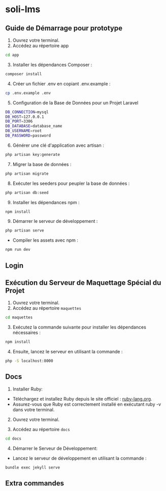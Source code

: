 # soli-lms

## Guide de Démarrage pour prototype 

1. Ouvrez votre terminal.
2. Accédez au répertoire app
```bash
cd app
```

3. Installer les dépendances Composer :
```bash
composer install
```

4. Créer un fichier .env en copiant .env.example :
```bash
cp .env.example .env
```

5. Configuration de la Base de Données pour un Projet Laravel
```bash
DB_CONNECTION=mysql
DB_HOST=127.0.0.1
DB_PORT=3306
DB_DATABASE=database_name
DB_USERNAME=root
DB_PASSWORD=password
```

6. Générer une clé d'application avec artisan :
```bash
php artisan key:generate
```

7. Migrer la base de données :
```bash
php artisan migrate
```

8. Exécuter les seeders pour peupler la base de données :
```bash
php artisan db:seed
```

9. Installer les dépendances npm :
```bash
npm install
```

9. Démarrer le serveur de développement :

```bash
php artisan serve
```
- Compiler les assets avec npm :
```bash
npm run dev
```

## Login

## Exécution du Serveur de Maquettage Spécial du Projet
1. Ouvrez votre terminal.
2. Accédez au répertoire `maquettes`
```bash
cd maquettes
```
3. Exécutez la commande suivante pour installer les dépendances nécessaires :
```bash
npm install
```
4. Ensuite, lancez le serveur en utilisant la commande :
```bash
php -S localhost:8000
```

## Docs

1. Installer Ruby:
- Téléchargez et installez Ruby depuis le site officiel : [ruby-lang.org](https://www.ruby-lang.org/en/).
- Assurez-vous que Ruby est correctement installé en exécutant ruby -v dans votre terminal.

2. Ouvrez votre terminal.

3. Accédez au répertoire `docs`
```bash
cd docs
```

4. Démarrer le Serveur de Développement:
- Lancez le serveur de développement en utilisant la commande :
```bash
bundle exec jekyll serve
```



## Extra commandes
